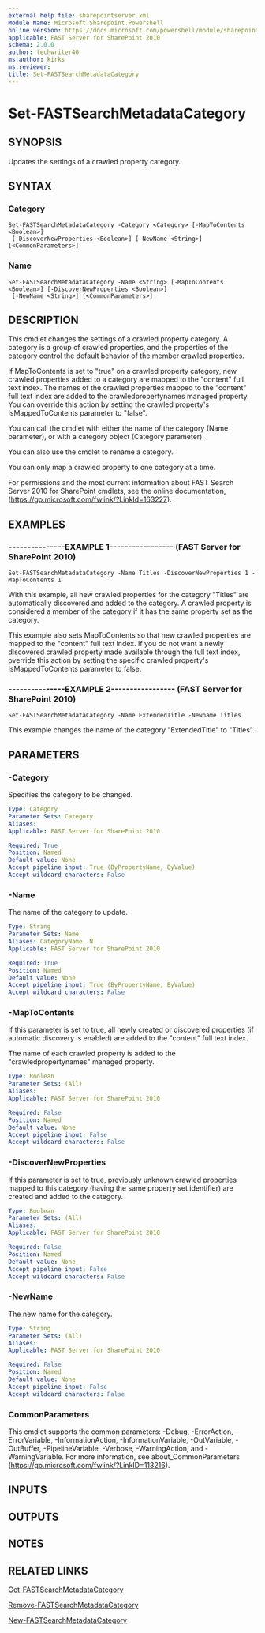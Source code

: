 ```yaml
---
external help file: sharepointserver.xml
Module Name: Microsoft.Sharepoint.Powershell
online version: https://docs.microsoft.com/powershell/module/sharepoint-server/set-fastsearchmetadatacategory
applicable: FAST Server for SharePoint 2010
schema: 2.0.0
author: techwriter40
ms.author: kirks
ms.reviewer:
title: Set-FASTSearchMetadataCategory
---
```


# Set-FASTSearchMetadataCategory

## SYNOPSIS
Updates the settings of a crawled property category.

## SYNTAX

### Category
```
Set-FASTSearchMetadataCategory -Category <Category> [-MapToContents <Boolean>]
 [-DiscoverNewProperties <Boolean>] [-NewName <String>] [<CommonParameters>]
```

### Name
```
Set-FASTSearchMetadataCategory -Name <String> [-MapToContents <Boolean>] [-DiscoverNewProperties <Boolean>]
 [-NewName <String>] [<CommonParameters>]
```

## DESCRIPTION
This cmdlet changes the settings of a crawled property category.
A category is a group of crawled properties, and the properties of the category control the default behavior of the member crawled properties.

If MapToContents is set to "true" on a crawled property category, new crawled properties added to a category are mapped to the "content" full text index.
The names of the crawled properties mapped to the "content" full text index are added to the crawledpropertynames managed property.
You can override this action by setting the crawled property's IsMappedToContents parameter to "false".

You can call the cmdlet with either the name of the category (Name parameter), or with a category object (Category parameter).

You can also use the cmdlet to rename a category.

You can only map a crawled property to one category at a time.

For permissions and the most current information about FAST Search Server 2010 for SharePoint cmdlets, see the online documentation, (https://go.microsoft.com/fwlink/?LinkId=163227).

## EXAMPLES

### ---------------EXAMPLE 1----------------- (FAST Server for SharePoint 2010)
```
Set-FASTSearchMetadataCategory -Name Titles -DiscoverNewProperties 1 -MapToContents 1
```

With this example, all new crawled properties for the category "Titles" are automatically discovered and added to the category.
A crawled property is considered a member of the category if it has the same property set as the category.

This example also sets MapToContents so that new crawled properties are mapped to the "content" full text index.
If you do not want a newly discovered crawled property made available through the full text index, override this action by setting the specific crawled property's IsMappedToContents parameter to false.

### ---------------EXAMPLE 2----------------- (FAST Server for SharePoint 2010)
```
Set-FASTSearchMetadataCategory -Name ExtendedTitle -Newname Titles
```

This example changes the name of the category "ExtendedTitle" to "Titles".

## PARAMETERS

### -Category
Specifies the category to be changed.

```yaml
Type: Category
Parameter Sets: Category
Aliases: 
Applicable: FAST Server for SharePoint 2010

Required: True
Position: Named
Default value: None
Accept pipeline input: True (ByPropertyName, ByValue)
Accept wildcard characters: False
```

### -Name
The name of the category to update.

```yaml
Type: String
Parameter Sets: Name
Aliases: CategoryName, N
Applicable: FAST Server for SharePoint 2010

Required: True
Position: Named
Default value: None
Accept pipeline input: True (ByPropertyName, ByValue)
Accept wildcard characters: False
```

### -MapToContents
If this parameter is set to true, all newly created or discovered properties (if automatic discovery is enabled) are added to the "content" full text index.

The name of each crawled property is added to the "crawledpropertynames" managed property.

```yaml
Type: Boolean
Parameter Sets: (All)
Aliases: 
Applicable: FAST Server for SharePoint 2010

Required: False
Position: Named
Default value: None
Accept pipeline input: False
Accept wildcard characters: False
```

### -DiscoverNewProperties
If this parameter is set to true, previously unknown crawled properties mapped to this category (having the same property set identifier) are created and added to the category.

```yaml
Type: Boolean
Parameter Sets: (All)
Aliases: 
Applicable: FAST Server for SharePoint 2010

Required: False
Position: Named
Default value: None
Accept pipeline input: False
Accept wildcard characters: False
```

### -NewName
The new name for the category.

```yaml
Type: String
Parameter Sets: (All)
Aliases: 
Applicable: FAST Server for SharePoint 2010

Required: False
Position: Named
Default value: None
Accept pipeline input: False
Accept wildcard characters: False
```

### CommonParameters
This cmdlet supports the common parameters: -Debug, -ErrorAction, -ErrorVariable, -InformationAction, -InformationVariable, -OutVariable, -OutBuffer, -PipelineVariable, -Verbose, -WarningAction, and -WarningVariable. For more information, see about_CommonParameters (https://go.microsoft.com/fwlink/?LinkID=113216).

## INPUTS

## OUTPUTS

## NOTES

## RELATED LINKS

[Get-FASTSearchMetadataCategory](Get-FASTSearchMetadataCategory.md)

[Remove-FASTSearchMetadataCategory](Remove-FASTSearchMetadataCategory.md)

[New-FASTSearchMetadataCategory](New-FASTSearchMetadataCategory.md)


